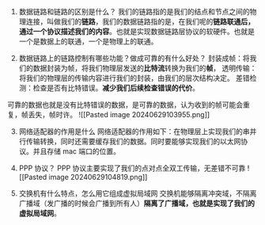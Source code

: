 1. 数据链路和链路的区别是什么？
我们的链路指的是我们的结点和节点之间的物理连接，叫做我们的**链路**，我们的数据链路指的是，在我们呢的**链路联通后，通过一个协议描述我们的内容**。也就是实现数据链路层协议的软硬件。也就是一个是数据上的联通，一个是物理上的联通。

2. 数据链路上的链路控制有哪些功能？做成可靠的有什么好处？
封装成帧：将我们的数据封装为帧，将我们物理层发送的**比特流**转换为我们的**帧**，
透明传输：将我们的物理层的传输内容进行我们的封装，由我们的层次结构决定。
差错检测：检查是否有比特错误。**减少我们后续检查错误的代价**。

可靠的数据也就是没有比特错误的数据，是可靠的数据，认为收到的帧可能会重复，帧丢失，帧时许。
![[Pasted image 20240629103955.png]]

3. 网络适配器的作用是什么
网络适配器的作用如下：在物理层上实现我们的串并行传输转换，同时还需要缓存我们的数据。同时要能够实现我们的以太网协议。并且存储 mac 端口的位置。

4. PPP 协议？
PPP 协议主要实现了我们的点对点全双工传输，无差错不可靠
![[Pasted image 20240629104819.png]]

5. 交换机有什么特点，怎么用它组成虚拟局域网
交换机能够隔离冲突域，不隔离广播域（发广播的时候会广播到所有人）**隔离了广播域，也就是实现了我们的虚拟局域网**。

